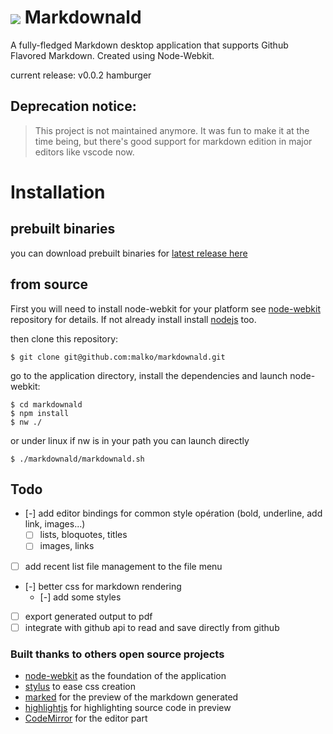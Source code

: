 # <img src="https://raw.github.com/malko/markdownald/master/markdownald.png" valign="middle"/> Markdownald

A fully-fledged Markdown desktop application that supports Github Flavored Markdown. Created using Node-Webkit.

current release: v0.0.2 hamburger

## Deprecation notice:
> This project is not maintained anymore. It was fun to make it at the time being, but there's good support for markdown edition in major editors like vscode now. 

# Installation
## prebuilt binaries

you can download prebuilt binaries for [latest release here](https://github.com/malko/markdownald/releases/latest)

## from source
First you will need to install node-webkit for your platform see [node-webkit](https://github.com/rogerwang/node-webkit) repository for details. If not already install install [nodejs](http://nodejs.org/) too.

then clone this repository:
```
$ git clone git@github.com:malko/markdownald.git
```

go to the application directory, install the dependencies and launch node-webkit:
```
$ cd markdownald
$ npm install
$ nw ./
```
or under linux if nw is in your path you can launch directly
```
$ ./markdownald/markdownald.sh
```

## Todo
- [-] add editor bindings for common style opération (bold, underline, add link, images...)
  - [ ] lists, bloquotes, titles
  - [ ] images, links
- [ ] add recent list file management to the file menu
- [-] better css for markdown rendering
  - [-] add some styles
- [ ] export generated output to pdf
- [ ] integrate with github api to read and save directly from github

### Built thanks to others open source projects
- [node-webkit](https://github.com/rogerwang/node-webkit) as the foundation of the application
- [stylus](http://learnboost.github.io/stylus/) to ease css creation
- [marked](https://github.com/chjj/marked) for the preview of the markdown generated
- [highlightjs](https://github.com/isagalaev/highlight.js) for highlighting source code in preview
- [CodeMirror](http://codemirror.net/) for the editor part
